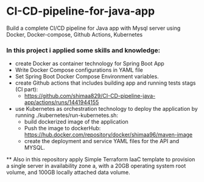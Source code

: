 # CI-CD-pipeline-for-java-app
Build a complete CI/CD pipeline for Java app with Mysql server using Docker, Docker-compose, Github Actions, Kubernetes

### In this project i applied some skills and knowledge:
  * create Docker as container technology  for Spring Boot App
  * Write Docker Compose configurations in YAML file
  * Set Spring Boot Docker Compose Environment variables.
  * create Github actions that includes building app and running tests stags (CI part):
      -  https://github.com/shimaa829/CI-CD-pipeline-java-app/actions/runs/1441944155
  * use Kubernetes as orchestration technology to deploy the application by running ./kubernetes/run-kubernetes.sh:
      - build dockerized image of the application
      - Push the image to dockerHub:
          https://hub.docker.com/repository/docker/shimaa96/maven-image
      - create the deployment and service YAML files for the API and MYSQL.
   
 ** Also in this repository apply Simple Terraform IaaC template to provision a single server in availability zone a, with a
20GB operating system root volume, and 100GB locally attached data volume.


